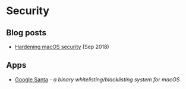 # Security

## Blog posts

* [Hardening macOS security](https://blog.bejarano.io/hardening-macos.html) \(Sep 2018\)

## Apps

* [Google Santa](https://github.com/google/santa) - _a binary whitelisting/blacklisting system for macOS_

